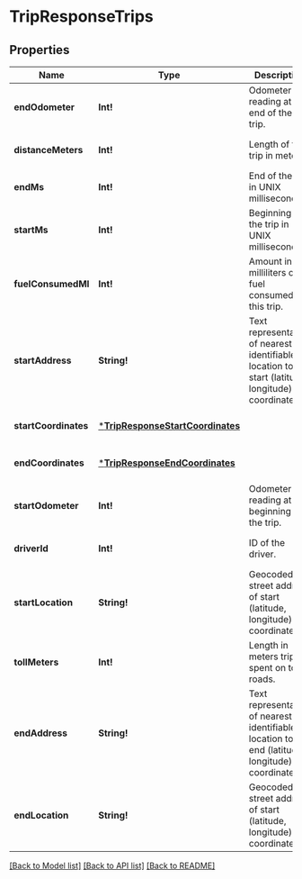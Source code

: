 # TripResponseTrips

## Properties
Name | Type | Description | Notes
------------ | ------------- | ------------- | -------------
**endOdometer** | **Int!** | Odometer reading at the end of the trip. | [optional] [default to null]
**distanceMeters** | **Int!** | Length of the trip in meters. | [optional] [default to null]
**endMs** | **Int!** | End of the trip in UNIX milliseconds. | [optional] [default to null]
**startMs** | **Int!** | Beginning of the trip in UNIX milliseconds. | [optional] [default to null]
**fuelConsumedMl** | **Int!** | Amount in milliliters of fuel consumed on this trip. | [optional] [default to null]
**startAddress** | **String!** | Text representation of nearest identifiable location to the start (latitude, longitude) coordinates. | [optional] [default to null]
**startCoordinates** | [***TripResponseStartCoordinates**](TripResponse_startCoordinates.md) |  | [optional] [default to null]
**endCoordinates** | [***TripResponseEndCoordinates**](TripResponse_endCoordinates.md) |  | [optional] [default to null]
**startOdometer** | **Int!** | Odometer reading at the beginning of the trip. | [optional] [default to null]
**driverId** | **Int!** | ID of the driver. | [optional] [default to null]
**startLocation** | **String!** | Geocoded street address of start (latitude, longitude) coordinates. | [optional] [default to null]
**tollMeters** | **Int!** | Length in meters trip spent on toll roads. | [optional] [default to null]
**endAddress** | **String!** | Text representation of nearest identifiable location to the end (latitude, longitude) coordinates. | [optional] [default to null]
**endLocation** | **String!** | Geocoded street address of start (latitude, longitude) coordinates. | [optional] [default to null]

[[Back to Model list]](../README.md#documentation-for-models) [[Back to API list]](../README.md#documentation-for-api-endpoints) [[Back to README]](../README.md)


